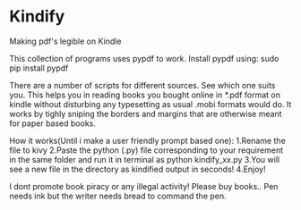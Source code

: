 Kindify
=======

Making pdf's legible on Kindle

This collection of programs uses pypdf to work.
Install pypdf using:
sudo pip install pypdf

There are a number of scripts for different sources. See which one suits you. This helps you in reading books you bought online in *.pdf format on kindle without disturbing any typesetting as usual .mobi formats would do.
It works by tighly sniping the borders and margins that are otherwise meant for paper based books.

How it works(Until i make a user friendly prompt based one):
1.Rename the file to kivy
2.Paste the python (.py) file corresponding to your requirement in the same folder and run it in terminal as
python kindify_xx.py
3.You will see a new file in the directory as kindified output in seconds!
4.Enjoy!

I dont promote book piracy or any illegal activity! Please buy books.. Pen needs ink but the writer needs bread to command the pen. 
